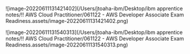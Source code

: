 

![image-20220611131421402](/Users/jtoaha-ibm/Desktop/ibm apprentice notes/!! AWS Cloud Practitioner/061122 - AWS Developer  Associate Exam Readiness.assets/image-20220611131421402.png)

![image-20220611131540313](/Users/jtoaha-ibm/Desktop/ibm apprentice notes/!! AWS Cloud Practitioner/061122 - AWS Developer  Associate Exam Readiness.assets/image-20220611131540313.png)

